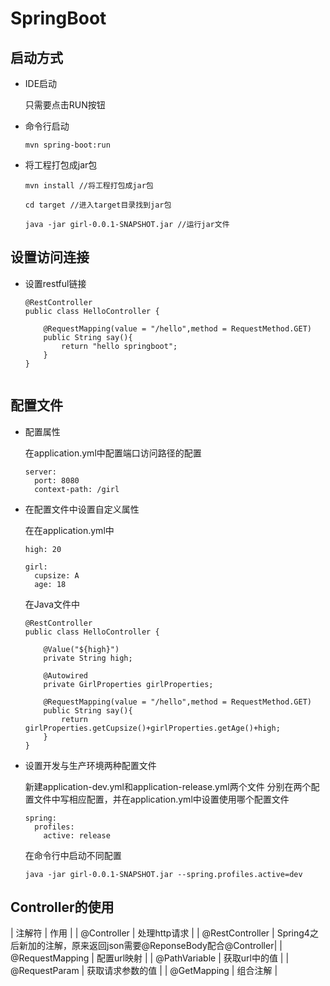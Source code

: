# SpringBoot

## 启动方式

* IDE启动

    只需要点击RUN按钮

* 命令行启动

    ```
    mvn spring-boot:run
    ```

* 将工程打包成jar包
    ```
    mvn install //将工程打包成jar包
    
    cd target //进入target目录找到jar包
    
    java -jar girl-0.0.1-SNAPSHOT.jar //运行jar文件
    ```

## 设置访问连接

* 设置restful链接

	```
    @RestController
    public class HelloController {
    
        @RequestMapping(value = "/hello",method = RequestMethod.GET)
        public String say(){
            return "hello springboot";
        }
    }
	    
	```

## 配置文件

* 配置属性

    在application.yml中配置端口访问路径的配置

    ```
    server:
      port: 8080
      context-path: /girl
    ```

* 在配置文件中设置自定义属性

    在在application.yml中

    ```
    high: 20
    
    girl:
      cupsize: A
      age: 18
    ```

    在Java文件中

    ```
    @RestController
    public class HelloController {
    
        @Value("${high}")
        private String high;
    
        @Autowired
        private GirlProperties girlProperties;
    
        @RequestMapping(value = "/hello",method = RequestMethod.GET)
        public String say(){
            return girlProperties.getCupsize()+girlProperties.getAge()+high;
        }
    }
    ```

*  设置开发与生产环境两种配置文件

    新建application-dev.yml和application-release.yml两个文件
    分别在两个配置文件中写相应配置，并在application.yml中设置使用哪个配置文件

    ```
    spring:
      profiles:
        active: release  
    ```

    在命令行中启动不同配置

    ```
    java -jar girl-0.0.1-SNAPSHOT.jar --spring.profiles.active=dev
    ```
    
## Controller的使用
| 注解符 | 作用 |
| @Controller      | 处理http请求 |
| @RestController  | Spring4之后新加的注解，原来返回json需要@ReponseBody配合@Controller|
| @RequestMapping  | 配置url映射  |
| @PathVariable    | 获取url中的值 |
| @RequestParam    | 获取请求参数的值 |
| @GetMapping      | 组合注解  |
